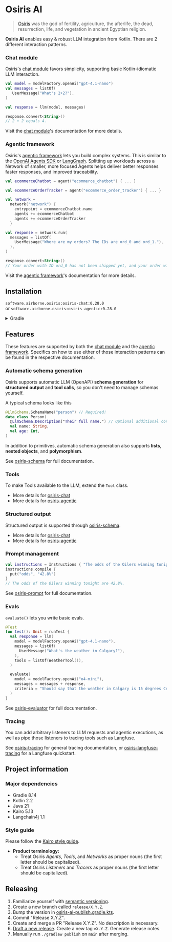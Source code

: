 # Osiris AI

> [Osiris](https://en.wikipedia.org/wiki/Osiris)
> was the god of fertility, agriculture, the afterlife, the dead, resurrection, life, and vegetation
> in ancient Egyptian religion.

**Osiris AI** enables easy & robust LLM integration from Kotlin.
There are 2 different interaction patterns.

### Chat module

Osiris's [chat module](./osiris-chat) favors simplicity,
supporting basic Kotlin-idiomatic LLM interaction.

```kotlin
val model = modelFactory.openAi("gpt-4.1-nano")
val messages = listOf(
   UserMessage("What's 2+2?"),
)

val response = llm(model, messages)

response.convert<String>()
// 2 + 2 equals 4.
```

Visit the [chat module](./osiris-chat)'s documentation for more details.

### Agentic framework

Osiris's [agentic framework](./osiris-agentic) lets you build complex systems.
This is similar to the [OpenAI Agents SDK](https://openai.github.io/openai-agents-python/)
or [LangGraph](https://langchain-ai.github.io/langgraph/).
Splitting up workloads across a Network of smaller, more focused Agents
helps deliver better responses faster responses, and improved traceability.

```kotlin
val ecommerceChatbot = agent("ecommerce_chatbot") { ... }

val ecommerceOrderTracker = agent("ecommerce_order_tracker") { ... }

val network =
  network("network") {
    entrypoint = ecommerceChatbot.name
    agents += ecommerceChatbot
    agents += ecommerceOrderTracker
  }

val response = network.run(
  messages = listOf(
    UserMessage("Where are my orders? The IDs are ord_0 and ord_1."),
  ),
)

response.convert<String>()
// Your order with ID ord_0 has not been shipped yet, and your order with ID ord_1 is currently in transit.
```

Visit the [agentic framework](./osiris-agentic)'s documentation for more details.

## Installation

`software.airborne.osiris:osiris-chat:0.28.0`\
or `software.airborne.osiris:osiris-agentic:0.28.0`

<details>

<summary>Gradle</summary>

```kotlin
plugins {
  id("com.google.cloud.artifactregistry.gradle-plugin")
}

repositories {
  maven {
    url = uri("artifactregistry://us-central1-maven.pkg.dev/airborne-software/maven")
  }
}

dependencies {
   /**
    * Include one of the following,
    * depending on whether you're using the chat module or the agentic framework.
    */
  implementation("software.airborne.osiris:osiris-chat:0.28.0")
   implementation("software.airborne.osiris:osiris-agentic:0.28.0")
}
```

</details>

## Features

These features are supported by both
the [chat module](./osiris-chat) and the [agentic framework](./osiris-agentic).
Specifics on how to use either of those interaction patterns can be found in the respective documentation.

### Automatic schema generation

Osiris supports automatic LLM (OpenAPI) **schema generation** for **structured output** and **tool calls**,
so you don't need to manage schemas yourself.

A typical schema looks like this

```kotlin
@LlmSchema.SchemaName("person") // Required!
data class Person(
  @LlmSchema.Description("Their full name.") // Optional additional context for the LLM.
  val name: String,
  val age: Int,
)
```

In addition to primitives,
automatic schema generation also supports
**lists**, **nested objects**, and **polymorphism**.

See [osiris-schema](./osiris-schema)
for full documentation.

### Tools

To make Tools available to the LLM,
extend the `Tool` class.

- More details for [osiris-chat](./osiris-chat/README.md#using-tools)
- More details for [osiris-agentic](./osiris-agentic/README.md#tool)

### Structured output

Structured output is supported through [osiris-schema](./osiris-schema).

- More details for [osiris-chat](./osiris-chat/README.md#structured-output)
- More details for [osiris-agentic](./osiris-agentic/README.md#structured-output)

### Prompt management

```kotlin
val instructions = Instructions { "The odds of the Oilers winning tonight are {{odds}}." }
instructions.compile {
  put("odds", "42.8%")
}
// The odds of the Oilers winning tonight are 42.8%.
```

See [osiris-prompt](./osiris-prompt)
for full documentation.

### Evals

`evaluate()` lets you write basic evals.

```kotlin
@Test
fun test(): Unit = runTest {
  val response = llm(
    model = modelFactory.openAi("gpt-4.1-nano"),
    messages = listOf(
      UserMessage("What's the weather in Calgary?"),
    ),
    tools = listOf(WeatherTool()),
  )

  evaluate(
    model = modelFactory.openAi("o4-mini"),
    messages = messages + response,
    criteria = "Should say that the weather in Calgary is 15 degrees Celsius and sunny.",
  )
}
```

See [osiris-evaluator](./osiris-evaluator)
for full documentation.

### Tracing

You can add arbitrary listeners to LLM requests and agentic executions,
as well as pipe those listeners to tracing tools such as Langfuse.

See [osiris-tracing](./osiris-tracing)
for general tracing documentation,
or [osiris-langfuse-tracing](./osiris-langfuse/tracing)
for a Langfuse quickstart.

## Project information

### Major dependencies

- Gradle 8.14
- Kotlin 2.2
- Java 21
- Kairo 5.13
- Langchain4j 1.1

### Style guide

Please follow the [Kairo style guide](https://github.com/hudson155/kairo/blob/main/docs/style-guide.md).

- **Product terminology:**
  - Treat Osiris _Agents_, _Tools_, and _Networks_ as proper nouns (the first letter should be capitalized).
  - Treat Osiris _Listeners_ and _Tracers_ as proper nouns (the first letter should be capitalized).

## Releasing

1. Familiarize yourself with [semantic versioning](https://semver.org/).
2. Create a new branch called `release/X.Y.Z`.
3. Bump the version in [osiris-ai-publish.gradle.kts](./buildSrc/src/main/kotlin/osiris-ai-publish.gradle.kts).
4. Commit "Release X.Y.Z".
5. Create and merge a PR "Release X.Y.Z". No description is necessary.
6. [Draft a new release](https://github.com/hudson155/osiris-ai/releases/new).
   Create a new tag `vX.Y.Z`. Generate release notes.
7. Manually run `./gradlew publish` on `main` after merging.
